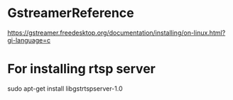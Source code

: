 # GstreamerReference 
https://gstreamer.freedesktop.org/documentation/installing/on-linux.html?gi-language=c

# For installing rtsp server
sudo apt-get install libgstrtspserver-1.0
